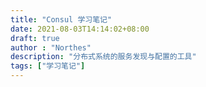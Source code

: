 ```yaml
---
title: "Consul 学习笔记"
date: 2021-08-03T14:14:02+08:00
draft: true
author : "Northes"
description: "分布式系统的服务发现与配置的工具"
tags: ["学习笔记"]
---
```


